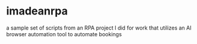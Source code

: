 # imadeanrpa
a sample set of scripts from an RPA project I did for work that utilizes an AI browser automation tool to automate bookings
